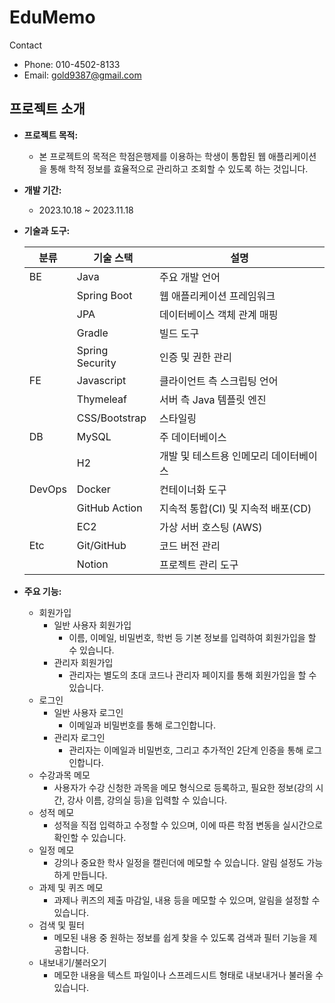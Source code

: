# EduMemo

Contact

- Phone: 010-4502-8133
- Email: gold9387@gmail.com

## 프로젝트 소개

- **프로젝트 목적:**
    - 본 프로젝트의 목적은 학점은행제를 이용하는 학생이 통합된 웹 애플리케이션을 통해 학적 정보를 효율적으로 관리하고 조회할 수 있도록 하는 것입니다.
- **개발 기간:**
    - 2023.10.18 ~ 2023.11.18
- **기술과 도구:**
    
    
    | 분류 | 기술 스택 | 설명 |
    | --- | --- | --- |
    | BE | Java | 주요 개발 언어 |
    |  | Spring Boot | 웹 애플리케이션 프레임워크 |
    |  | JPA | 데이터베이스 객체 관계 매핑 |
    |  | Gradle | 빌드 도구 |
    |  | Spring Security | 인증 및 권한 관리 |
    | FE | Javascript | 클라이언트 측 스크립팅 언어 |
    |  | Thymeleaf | 서버 측 Java 템플릿 엔진 |
    |  | CSS/Bootstrap | 스타일링 |
    | DB | MySQL | 주 데이터베이스 |
    |  | H2 | 개발 및 테스트용 인메모리 데이터베이스 |
    | DevOps | Docker | 컨테이너화 도구 |
    |  | GitHub Action | 지속적 통합(CI) 및 지속적 배포(CD) |
    |  | EC2 | 가상 서버 호스팅 (AWS) |   
    | Etc | Git/GitHub | 코드 버전 관리 |
    |  | Notion | 프로젝트 관리 도구 |
- **주요 기능:**
    - 회원가입
        - 일반 사용자 회원가입
            - 이름, 이메일, 비밀번호, 학번 등 기본 정보를 입력하여 회원가입을 할 수 있습니다.
        - 관리자 회원가입
            - 관리자는 별도의 초대 코드나 관리자 페이지를 통해 회원가입을 할 수 있습니다.
    - 로그인
        - 일반 사용자 로그인
            - 이메일과 비밀번호를 통해 로그인합니다.
        - 관리자 로그인
            - 관리자는 이메일과 비밀번호, 그리고 추가적인 2단계 인증을 통해 로그인합니다.
    - 수강과목 메모
        - 사용자가 수강 신청한 과목을 메모 형식으로 등록하고, 필요한 정보(강의 시간, 강사 이름, 강의실 등)을 입력할 수 있습니다.
    - 성적 메모
        - 성적을 직접 입력하고 수정할 수 있으며, 이에 따른 학점 변동을 실시간으로 확인할 수 있습니다.
    - 일정 메모
        - 강의나 중요한 학사 일정을 캘린더에 메모할 수 있습니다. 알림 설정도 가능하게 만듭니다.
    - 과제 및 퀴즈 메모
        - 과제나 퀴즈의 제출 마감일, 내용 등을 메모할 수 있으며, 알림을 설정할 수 있습니다.
    - 검색 및 필터
        - 메모된 내용 중 원하는 정보를 쉽게 찾을 수 있도록 검색과 필터 기능을 제공합니다.
    - 내보내기/불러오기
        - 메모한 내용을 텍스트 파일이나 스프레드시트 형태로 내보내거나 불러올 수 있습니다.
